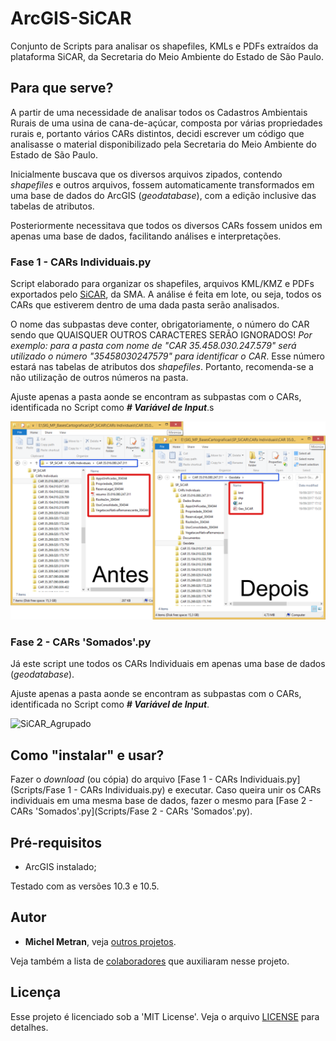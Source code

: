 # ArcGIS-SiCAR
Conjunto de Scripts para analisar os shapefiles, KMLs e PDFs extraídos da plataforma SiCAR, da Secretaria do Meio Ambiente do Estado de São Paulo.

## Para que serve?
A partir de uma necessidade de analisar todos os Cadastros Ambientais Rurais de uma usina de cana-de-açúcar, composta por várias propriedades rurais e, portanto vários CARs distintos, decidi escrever um código que analisasse o material disponibilizado pela Secretaria do Meio Ambiente do Estado de São Paulo.

Inicialmente buscava que os diversos arquivos zipados, contendo *shapefiles* e outros arquivos, fossem automaticamente transformados em uma base de dados do ArcGIS (*geodatabase*), com a edição inclusive das tabelas de atributos.

Posteriormente necessitava que todos os diversos CARs fossem unidos em apenas uma base de dados, facilitando análises e interpretações.

### Fase 1 - CARs Individuais.py
Script elaborado para organizar os shapefiles, arquivos KML/KMZ e PDFs exportados pelo [SiCAR](http://www.ambiente.sp.gov.br/sicar/), da SMA.
A análise é feita em lote, ou seja, todos os CARs que estiverem dentro de uma dada pasta serão analisados.

O nome das subpastas deve conter, obrigatoriamente, o número do CAR sendo que QUAISQUER OUTROS CARACTERES SERÃO IGNORADOS! *Por exemplo: para a pasta com nome de "CAR 35.458.030.247.579" será utilizado o número "35458030247579" para identificar o CAR*. Esse número estará nas tabelas de atributos dos *shapefiles*. Portanto, recomenda-se a não utilização de outros números na pasta.

Ajuste apenas a pasta aonde se encontram as subpastas com o CARs, identificada no Script como ***# Variável de Input***.s

![SiCAR_AntesDepois](ScreenShots/SiCAR_AntesDepois.png)

### Fase 2 - CARs 'Somados'.py
Já este script une todos os CARs Individuais em apenas uma base de dados (*geodatabase*).

Ajuste apenas a pasta aonde se encontram as subpastas com o CARs, identificada no Script como ***# Variável de Input***.

![SiCAR_Agrupado](ScreenShots/SiCAR_Agrupado.png)

## Como "instalar" e usar?
Fazer o *download* (ou cópia) do arquivo [Fase 1 - CARs Individuais.py](Scripts/Fase 1 - CARs Individuais.py) e executar.
Caso queira unir os CARs individuais em uma mesma base de dados, fazer o mesmo para [Fase 2 - CARs 'Somados'.py](Scripts/Fase 2 - CARs 'Somados'.py).

## Pré-requisitos
- ArcGIS instalado;

Testado com as versões 10.3 e 10.5.

## Autor
* **Michel Metran**, veja [outros projetos](https://github.com/michelmetran).

Veja também a lista de [colaboradores](https://github.com/michelmetran/ArcGIS-Transformation/settings/collaboration) que auxiliaram nesse projeto.

## Licença
Esse projeto é licenciado sob a 'MIT License'.
Veja o arquivo [LICENSE](LICENSE) para detalhes.